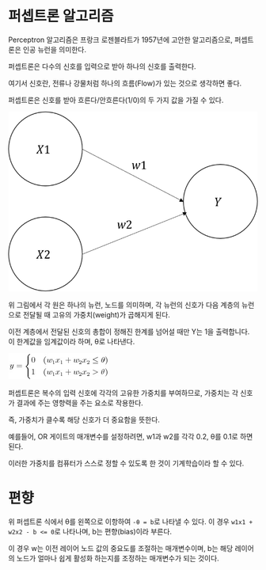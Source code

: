 # 퍼셉트론 알고리즘
Perceptron 알고리즘은 프랑크 로젠블라트가 1957년에 고안한 알고리즘으로, 퍼셉트론은 인공 뉴런을 의미한다.

퍼셉트론은 다수의 신호를 입력으로 받아 하나의 신호를 출력한다.
<p>여기서 신호란, 전류나 강물처럼 하나의 흐름(Flow)가 있는 것으로 생각하면 좋다.
<p>퍼셉트론은 신호를 받아 흐른다/안흐른다(1/0)의 두 가지 값을 가질 수 있다.

![퍼셉트론](./img/Perceptron.png)

위 그림에서 각 원은 하나의 뉴런, 노드를 의미하며, 각 뉴런의 신호가 다음 계층의 뉴런으로 전달될 때 고유의 가중치(weight)가 곱해지게 된다.
<p>이전 계층에서 전달된 신호의 총합이 정해진 한계를 넘어설 때만 Y는 1을 출력합니다. 이 한계값을 임계값이라 하며, θ로 나타낸다.

![퍼셉트론식](./img/perceptronFunc.png)

퍼셉트론은 복수의 입력 신호에 각각의 고유한 가중치를 부여하므로, 가중치는 각 신호가 결과에 주는 영향력을 주는 요소로 작용한다.

즉, 가중치가 클수록 해당 신호가 더 중요함을 뜻한다.

예를들어, OR 게이트의 매개변수를 설정하려면, w1과 w2를 각각 0.2, θ를 0.1로 하면 된다.

이러한 가중치를 컴퓨터가 스스로 정할 수 있도록 한 것이 기계학습이라 할 수 있다.

# 편향
위 퍼셉트론 식에서 θ를 왼쪽으로 이항하여 `-θ = b`로 나타낼 수 있다.
이 경우 `w1x1 + w2x2 - b <= 0`로 나타나며, b는 편향(bias)이라 부른다.

이 경우 w는 이전 레이어 노드 값의 중요도를 조절하는 매개변수이며, b는 해당 레이어의 노드가 얼마나 쉽게 활성화 하는지를 조정하는 매개변수가 되는 것이다.